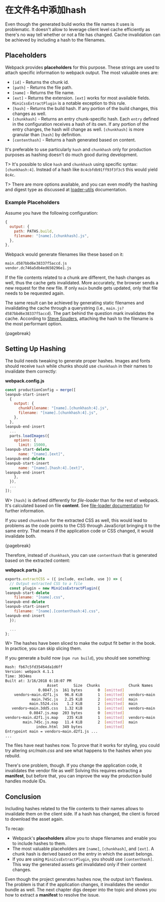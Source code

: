 # 在文件名中添加hash

Even though the generated build works the file names it uses is problematic. It doesn't allow to leverage client level cache efficiently as there's no way tell whether or not a file has changed. Cache invalidation can be achieved by including a hash to the filenames.

## Placeholders

Webpack provides **placeholders** for this purpose. These strings are used to attach specific information to webpack output. The most valuable ones are:

* `[id]` - Returns the chunk id.
* `[path]` - Returns the file path.
* `[name]` - Returns the file name.
* `[ext]` - Returns the extension. `[ext]` works for most available fields. `MiniCssExtractPlugin` is a notable exception to this rule.
* `[hash]` - Returns the build hash. If any portion of the build changes, this changes as well.
* `[chunkhash]` - Returns an entry chunk-specific hash. Each `entry` defined in the configuration receives a hash of its own. If any portion of the entry changes, the hash will change as well. `[chunkhash]` is more granular than `[hash]` by definition.
* `[contenthash]` - Returns a hash generated based on content.

It's preferable to use particularly `hash` and `chunkhash` only for production purposes as hashing doesn't do much good during development.

T> It's possible to slice `hash` and `chunkhash` using specific syntax: `[chunkhash:4]`. Instead of a hash like `8c4cbfdb91ff93f3f3c5` this would yield `8c4c`.

T> There are more options available, and you can even modify the hashing and digest type as discussed at [loader-utils](https://www.npmjs.com/package/loader-utils#interpolatename) documentation.

### Example Placeholders

Assume you have the following configuration:

```javascript
{
  output: {
    path: PATHS.build,
    filename: "[name].[chunkhash].js",
  },
},
```

Webpack would generate filenames like these based on it:

```bash
main.d587bbd6e38337f5accd.js
vendor.dc746a5db4ed650296e1.js
```

If the file contents related to a chunk are different, the hash changes as well, thus the cache gets invalidated. More accurately, the browser sends a new request for the new file. If only `main` bundle gets updated, only that file needs to be requested again.

The same result can be achieved by generating static filenames and invalidating the cache through a querystring (i.e., `main.js?d587bbd6e38337f5accd`). The part behind the question mark invalidates the cache. According to [Steve Souders](http://www.stevesouders.com/blog/2008/08/23/revving-filenames-dont-use-querystring/), attaching the hash to the filename is the most performant option.

{pagebreak}

## Setting Up Hashing

The build needs tweaking to generate proper hashes. Images and fonts should receive `hash` while chunks should use `chunkhash` in their names to invalidate them correctly:

**webpack.config.js**

```javascript
const productionConfig = merge([
leanpub-start-insert
  {
    output: {
      chunkFilename: "[name].[chunkhash:4].js",
      filename: "[name].[chunkhash:4].js",
    },
  },
leanpub-end-insert
  ...
  parts.loadImages({
    options: {
      limit: 15000,
leanpub-start-delete
      name: "[name].[ext]",
leanpub-end-delete
leanpub-start-insert
      name: "[name].[hash:4].[ext]",
leanpub-end-insert
    },
  }),
  ...
]);
```

W> `[hash]` is defined differently for *file-loader* than for the rest of webpack. It's calculated based on file **content**. See [file-loader documentation](https://www.npmjs.com/package/file-loader#placeholders) for further information.

If you used `chunkhash` for the extracted CSS as well, this would lead to problems as the code points to the CSS through JavaScript bringing it to the same entry. That means if the application code or CSS changed, it would invalidate both.

{pagebreak}

Therefore, instead of `chunkhash`, you can use `contenthash` that is generated based on the extracted content:

**webpack.parts.js**

```javascript
exports.extractCSS = ({ include, exclude, use }) => {
  // Output extracted CSS to a file
  const plugin = new MiniCssExtractPlugin({
leanpub-start-delete
    filename: "[name].css",
leanpub-end-delete
leanpub-start-insert
    filename: "[name].[contenthash:4].css",
leanpub-end-insert
  });

  ...
};
```

W> The hashes have been sliced to make the output fit better in the book. In practice, you can skip slicing them.

If you generate a build now (`npm run build`), you should see something:

```bash
Hash: fb67c5fd35454da1d6ff
Version: webpack 4.1.1
Time: 3034ms
Built at: 3/16/2018 6:18:07 PM
                   Asset       Size  Chunks             Chunk Names
               0.0847.js  161 bytes       0  [emitted]
    vendors~main.d2f1.js   96.8 KiB       1  [emitted]  vendors~main
            main.745c.js   2.25 KiB       2  [emitted]  main
           main.5524.css    1.2 KiB       2  [emitted]  main
   vendors~main.3dd5.css   1.32 KiB       1  [emitted]  vendors~main
           0.0847.js.map  203 bytes       0  [emitted]
vendors~main.d2f1.js.map    235 KiB       1  [emitted]  vendors~main
        main.745c.js.map   11.4 KiB       2  [emitted]  main
              index.html  349 bytes          [emitted]
Entrypoint main = vendors~main.d2f1.js ...
...
```

The files have neat hashes now. To prove that it works for styling, you could try altering *src/main.css* and see what happens to the hashes when you rebuild.

There's one problem, though. If you change the application code, it invalidates the vendor file as well! Solving this requires extracting a **manifest**, but before that, you can improve the way the production build handles module IDs.

## Conclusion

Including hashes related to the file contents to their names allows to invalidate them on the client side. If a hash has changed, the client is forced to download the asset again.

To recap:

* Webpack's **placeholders** allow you to shape filenames and enable you to include hashes to them.
* The most valuable placeholders are `[name]`, `[chunkhash]`, and `[ext]`. A chunk hash is derived based on the entry in which the asset belongs.
* If you are using `MiniCssExtractPlugin`, you should use `[contenthash]`. This way the generated assets get invalidated only if their content changes.

Even though the project generates hashes now, the output isn't flawless. The problem is that if the application changes, it invalidates the vendor bundle as well. The next chapter digs deeper into the topic and shows you how to extract a **manifest** to resolve the issue.

